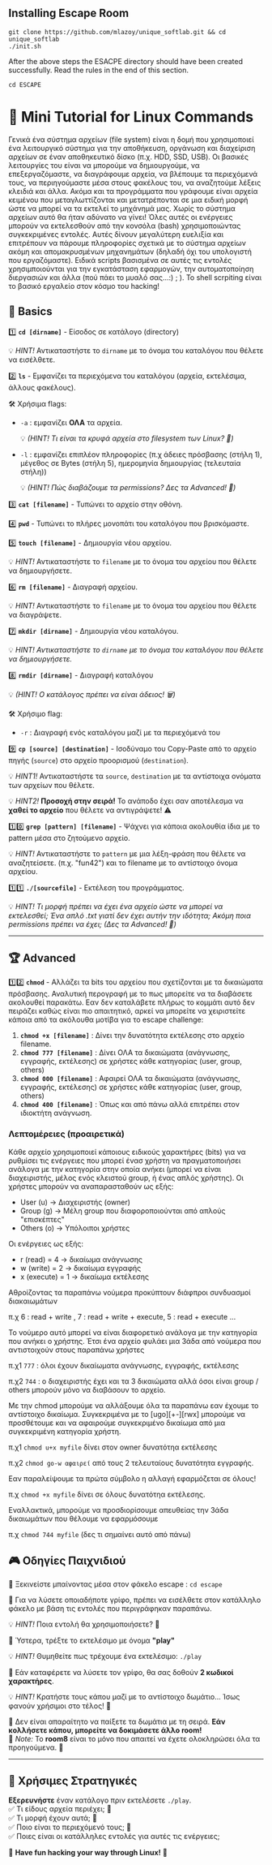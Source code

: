 ## Installing Escape Room 

```
git clone https://github.com/mlazoy/unique_softlab.git && cd unique_softlab
./init.sh
```

After the above steps the ESACPE directory should have been created successfully. Read the rules in the end of this section.
```
cd ESCAPE
```

# 🚀 Μini Tutorial for Linux Commands

Γενικά ένα σύστημα αρχείων (file system) είναι η δομή που χρησιμοποιεί ένα λειτουργικό σύστημα για την αποθήκευση, οργάνωση και διαχείριση αρχείων σε έναν αποθηκευτικό δίσκο (π.χ. HDD, SSD, USB).
Οι βασικές λειτουργίες του είναι να μπορούμε να δημιουργούμε, να επεξεργαζόμαστε, να διαγράφουμε αρχεία, να βλέπουμε τα περιεχόμενά τους, να περιηγούμαστε μέσα στους φακέλους του, να αναζητούμε λέξεις κλειδιά και άλλα. Ακόμα και τα προγράμματα που γράφουμε είναι αρχεία κειμένου που μεταγλωττίζονται και μετατρέπονται σε μια ειδική μορφή ώστε να μπορεί να τα εκτελεί το μηχάνημά μας. Χωρίς το σύστημα αρχείων αυτό θα ήταν αδύνατο να γίνει! Όλες αυτές οι ενέργειες μπορούν να εκτελεσθούν από την κονσόλα (bash) χρησιμοποιώντας συγκεκριμένες εντολές. Αυτές δίνουν μεγαλύτερη ευελιξία και επιτρέπουν να πάρουμε πληροφορίες σχετικά με το σύστημα αρχείων ακόμη και απομακρυσμένων μηχανημάτων (δηλαδή όχι του υπολογιστή που εργαζόμαστε). Ειδικά scripts βασισμένα σε αυτές τις εντολές χρησιμποιούνται για την εγκατάσταση εφαρμογών, την αυτοματοποίηση διεργασιών και άλλα (πού πάει το μυαλό σας...:) ; ). To shell scrpiting είναι το βασικό εργαλείο στον κόσμο του hacking!  


## 🔹 Basics

1️⃣ **`cd [dirname]`** - Είσοδος σε κατάλογο (directory)

  💡 *HINT!* Αντικαταστήστε το `dirname` με το όνομα του καταλόγου που θέλετε να εισέλθετε.

2️⃣ **`ls`** - Εμφανίζει τα περιεχόμενα του καταλόγου (αρχεία, εκτελέσιμα, άλλους φακέλους). 

   🛠️ Χρήσιμα flags:  
   - `-a` : εμφανίζει **ΟΛΑ** τα αρχεία.

      💡 *(HINT! Τι είναι τα κρυφά αρχεία στο filesystem των Linux? 🤔)*
   - `-l` : εμφανίζει επιπλέον πληροφορίες (π.χ άδειες πρόσβασης (στήλη 1), μέγεθος σε Bytes (στήλη 5), ημερομηνία δημιουργίας (τελευταία στήλη))
     
      💡 *(HINT! Πώς διαβάζουμε τα permissions? Δες τα Advanced! 📖)*    

3️⃣ **`cat [filename]`** - Τυπώνει το αρχείο στην οθόνη.

4️⃣ **`pwd`** - Τυπώνει το πλήρες μονοπάτι του καταλόγου που βρισκόμαστε.

5️⃣ **`touch [filename]`** - Δημιουργία νέου αρχείου.  

   💡 *HINT!* Αντικαταστήστε το `filename` με το όνομα του αρχείου που θέλετε να δημιουργήσετε.
   
6️⃣ **`rm [filename]`** - Διαγραφή αρχείου.  

   💡 *HINT!* Αντικαταστήστε το `filename` με το όνομα του αρχείου που θέλετε να διαγράψετε.
   
7️⃣ **`mkdir [dirname]`** - Δημιουργία νέου καταλόγου. 

   💡 *HINT! Αντικαταστήστε το `dirname` με το όνομα του καταλόγου που θέλετε να δημιουργήσετε.*
  
8️⃣ **`rmdir [dirname]`** - Διαγραφή καταλόγου

   💡 *(HINT! Ο κατάλογος πρέπει να είναι άδειος! 🗑️)*  

   🛠️ Χρήσιμο flag:  
   - `-r` : Διαγραφή ενός καταλόγου μαζί με τα περιεχόμενά του
     
9️⃣ **`cp [source] [destination]`** - Ισοδύναμο του Copy-Paste από το αρχείο πηγής (`source`) στο αρχείο προορισμού (`destination`). 

   💡 *HINT1!* Αντικαταστήστε τα `source`, `destination` με τα αντίστοιχα ονόματα των αρχείων που θέλετε.
   
   💡 *HINT2!* **Προσοχή στην σειρά!** Το ανάποδο έχει σαν αποτέλεσμα να **χαθεί το αρχείο** που θέλετε να αντιγράψετε! ⚠️

1️⃣0️⃣ **`grep [pattern] [filename]`** - Ψάχνει για κάποια ακολουθία ίδια με το pattern μέσα στο ζητούμενο αρχείο.

   💡 *HINT!* Αντικαταστήστε τo `pattern` με μια λέξη-φράση που θέλετε να αναζητείσετε. (π.χ. "fun42") και το filename με το αντίστοιχο όνομα αρχείου.
   

1️⃣1️⃣ **`./[sourcefile]`** - Eκτέλεση του προγράμματος. 

 💡 *ΗΙΝΤ! Τι μορφή πρέπει να έχει ένα αρχείο ώστε να μπορεί να εκτελεσθεί; Ένα απλό .txt γιατί δεν έχει αυτήν την ιδότητα; Ακόμη ποια permissions πρέπει να έχει;
   (Δες τα Advanced! 📖)*

---

## 🏆 Advanced

1️⃣2️⃣ **`chmod`** - Αλλάζει τα bits του αρχείου που σχετίζονται με τα δικαιώματα πρόσβασης. Αναλυτική περογραφή με το πως μπορείτε να τα διαβάσετε ακολουθεί παρακάτω. Eαν δεν καταλάβετε πλήρως το κομμάτι αυτό δεν πειράζει καθώς είναι πιο απαιτητικό, αρκεί να μπορείτε να χειριστείτε κάποια από τα ακόλουθα μοτίβα για το escape challenge: 
1) **`chmod +x [filename]`** : Δίνει την δυνατότητα εκτέλεσης στο αρχείο filename.
2) **`chmod 777 [filename]`** : Δίνει ΟΛΑ τα δικαιώματα (ανάγνωσης, εγγραφής, εκτέλεσης) σε χρήστες κάθε κατηγορίας (user, group, others)
4) **`chmod 000 [filename]`** : Aφαιρεί ΟΛΑ τα δικαιώματα (ανάγνωσης, εγγραφής, εκτέλεσης) σε χρήστες κάθε κατηγορίας (user, group, others) 
5) **`chmod 400 [filename]`** : Όπως και από πάνω αλλά επιτρέπει στον ιδιοκτήτη ανάγνωση.

### Λεπτομέρειες (προαιρετικά)
Kάθε αρχείο χρησιμοποιεί κάποιους ειδικούς χαρακτήρες (bits) για να ρυθμίσει τις ενέργειες που μπορεί ένασ χρήστη να πραγματοποιήσει ανάλογα με την κατηγορία στην οποία ανήκει (μπορεί να είναι διαχειριστής, μέλος ενός κλειστού group, ή ένας απλός χρήστης). 
Οι χρήστες μπορούν να αναπαρασταθούν ως εξής: 
- User (u) → Διαχειριστής (owner)
- Group (g) → Μέλη group που διαφοροποιούνται από απλούς "επισκέπτες"
- Others (o) → Υπόλοιποι χρήστες
  
Οι ενέργειες ως εξής: 
- r (read) = 4 → δικαίωμα ανάγνωσης
- w (write) = 2 → δικαίωμα εγγραφής 
- x (execute) = 1 → δικαίωμα εκτέλεσης
  
Αθροίζoντας τα παραπάνω νούμερα προκύπτουν διάφπροι συνδυασμοί διακαιωμάτων

π.χ 6 : read + write , 7 : read + write + execute, 5 : read + execute ...

Το νούμερο αυτό μπορεί να είναι διαφορετικό ανάλογα με την κατηγορία που ανήκει ο χρήστης. Έτσι ένα αρχείο φυλάει μια 3άδα από νούμερα που αντιστοιχούν στους παραπάνω χρήστες

π.χ1   `777` : όλοι έχουν δικαίωματα ανάγνωσης, εγγραφής, εκτέλεσης

π.χ2   `744` : ο διαχειριστής έχει και τα 3 δικαιώματα αλλά όσοι είναι group / others μπορούν μόνο να διαβάσουν το αρχείο.

Με την chmod μπορούμε να αλλάξουμε όλα τα παραπάνω εαν έχουμε το αντίστοιχο δικαίωμα. Συγκεκριμένα με το [ugo][+-][rwx] μπορούμε να προσθέτουμε και να αφαιρούμε συγκεκριμένο δικαίωμα από μια συγκεκριμένη κατηγoρία χρήστη. 

π.χ1 `chmod u+x myfile` δίνει στον owner δυνατότηα εκτέλεσης

π.χ2 `chmod go-w αφαιρεί` από τους 2 τελευταίους δυνατότητα εγγραφής.
    
Εαν παραλείψουμε τα πρώτα σύμβολο η αλλαγή εφαρμόζεται σε όλους! 

π.χ `chmod +x myfile` δίνει σε όλους δυνατότηα εκτέλεσης. 

Εναλλακτικά, μπορούμε να προσδιορίσουμε απευθείας την 3άδα δικαιωμάτων που θέλουμε να εφαρμόσουμε

π.χ `chmod 744 myfile` (δες τι σημαίνει αυτό από πάνω)


## 🎮 Οδηγίες Παιχνιδιού

🎯 Ξεκινείστε μπαίνοντας μέσα στον φάκελο escape : `cd escape` 

🎯 Για να λύσετε οποιαδήποτε γρίφο, πρέπει να εισέλθετε στον κατάλληλο φάκελο με βάση τις εντολές που περιγράφηκαν παραπάνω.

   💡 *HINT!* Ποια εντολή θα χρησιμοποιήσετε? 🤔

🎯 Ύστερα, τρέξτε το εκτελέσιμο με όνομα **"play"**

   💡 *HINT!* Θυμηθείτε πως τρέχουμε ένα εκτελέσιμο: `./play`

🎯 Εάν καταφέρετε να λύσετε τον γρίφο, θα σας δοθούν **2 κωδικοί χαρακτήρες**.

   💡 *HINT!* Κρατήστε τους κάπου μαζί με το αντίστοιχο δωμάτιο... Ίσως φανούν χρήσιμοι στο τέλος! 🔑

🎯 Δεν είναι απαραίτητο να παίξετε τα δωμάτια με τη σειρά. **Εάν κολλήσετε κάπου, μπορείτε να δοκιμάσετε άλλο room!**  
   📝 *Note:* Το **room8** είναι το μόνο που απαιτεί να έχετε ολοκληρώσει όλα τα προηγούμενα. 🏁

---

## 🔹 Χρήσιμες Στρατηγικές

 **Εξερευνήστε** έναν κατάλογο πριν εκτελέσετε `./play`.  
✅ Τι είδους αρχεία περιέχει; 📂  
✅ Τι μορφή έχουν αυτά; 📜  
✅ Ποιο είναι το περιεχόμενό τους; 🧐  
✅ Ποιες είναι οι κατάλληλες εντολές για αυτές τις ενέργειες;  

🎉 **Have fun hacking your way through Linux!** 🎉





